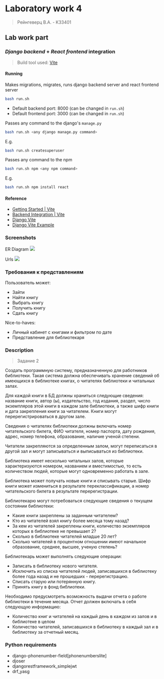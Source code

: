 # Laboratory work 4
> Рейнгеверц В.А. - K33401

## Lab work part


### *Django backend* + *React frontend* integration
> Build tool used: [Vite](https://vitejs.dev/)

#### Running

Makes migrations, migrates, runs django backend server and react frontend server
```bash
bash run.sh
```
- Default backend port: 8000 (can be changed in `run.sh`)
- Default frontend port: 3000 (can be changed in `run.sh`)


Passes any command to the django's `manage.py`
```bash
bash run.sh <any django manage.py command>
```

E.g.
```bash
bash run.sh createsuperuser
```

Passes any command to the npm
```bash
bash run.sh npm <any npm command>
```

E.g.
```bash
bash run.sh npm install react
```

#### Reference
- [Getting Started | Vite](https://vitejs.dev/guide/#index-html-and-project-root)
- [Backend Integration | Vite](https://vitejs.dev/guide/backend-integration.html) 
- [Django Vite](https://github.com/MrBin99/django-vite) 
- [Django Vite Example](https://github.com/MrBin99/django-vite-example)



### Screenshots

ER Diagram
![](https://i.imgur.com/X3vlFdG.png)

Urls
![](https://i.imgur.com/nEVRsl4.png)

### Требования к представлениям
Пользователь может:
- Зайти
- Найти книгу
- Выбрать книгу
- Получить книгу
- Сдать книгу

Nice-to-haves:
- Личный кабинет с книгами и фильтром по дате 
- Представление для библиотекаря



### Description
> Задание 2

Создать программную систему, предназначенную для работников библиотеки. Такая система должна обеспечивать хранение сведений об имеющихся в библиотеке книгах, о читателях библиотеки и читальных залах.

Для каждой книги в БД должны храниться следующие сведения: название книги, автор (ы), издательство, год издания, раздел, число экземпляров этой книги в каждом зале библиотеки, а также шифр книги и дата закрепления книги за читателем. Книги могут перерегистрироваться в другом зале.

Сведения о читателях библиотеки должны включать номер читательского билета, ФИО читателя, номер паспорта, дату рождения, адрес, номер телефона, образование, наличие ученой степени.

Читатели закрепляются за определенным залом, могут переписаться в другой зал и могут записываться и выписываться из библиотеки. 

Библиотека имеет несколько читальных залов, которые характеризуются номером, названием и вместимостью, то есть количеством людей, которые могут одновременно работать в зале.

Библиотека может получать новые книги и списывать старые. Шифр книги может измениться в результате переклассификации, а номер читательского билета в результате перерегистрации.


Библиотекарю могут потребоваться следующие сведения о текущем состоянии библиотеки:

- Какие книги закреплены за заданным читателем?
- Кто из читателей взял книгу более месяца тому назад?
- За кем из читателей закреплены книги, количество экземпляров которых в библиотеке не превышает 2?
- Сколько в библиотеке читателей младше 20 лет?
- Сколько читателей в процентном отношении имеют начальное образование, среднее, высшее, ученую степень?

Библиотекарь может выполнять следующие операции:

- Записать в библиотеку нового читателя.
- Исключить из списка читателей людей, записавшихся в библиотеку более года назад и не прошедших - перерегистрацию.
- Списать старую или потерянную книгу.
- Принять книгу в фонд библиотеки.

Необходимо предусмотреть возможность выдачи отчета о работе библиотеки в течение месяца. Отчет должен включать в себя следующую информацию: 

- Количество книг и читателей на каждый день в каждом из залов и в библиотеке в целом
- Количество читателей, записавшихся в библиотеку в каждый зал и в библиотеку за отчетный месяц.


### Python requirements

- django-phonenumber-field[phonenumberslite]
- djoser
- djangorestframework_simplejwt
- drf_yasg


